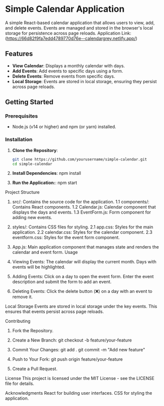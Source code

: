 # Simple Calendar Application

A simple React-based calendar application that allows users to view, add, and delete events. Events are managed and stored in the browser's local storage for persistence across page reloads.
Application Link: (https://66d82f9fa7edd4789770d76e--calendargrey.netlify.app/)

## Features

- **View Calendar**: Displays a monthly calendar with days.
- **Add Events**: Add events to specific days using a form.
- **Delete Events**: Remove events from specific days.
- **Local Storage**: Events are stored in local storage, ensuring they persist across page reloads.

## Getting Started

### Prerequisites

- Node.js (v14 or higher) and npm (or yarn) installed.

### Installation

1. **Clone the Repository**:

   ```bash
   git clone https://github.com/yourusername/simple-calendar.git
   cd simple-calendar
2. **Install Dependencies**:
   npm install
   
4. **Run the Application:**:
    npm start

Project Structure
1. src/: Contains the source code for the application.
   1.1 components/: Contains React components.
   1.2 Calendar.js: Calendar component that displays the days and events.
   1.3 EventForm.js: Form component for adding new events.
2. styles/: Contains CSS files for styling.
   2.1 app.css: Styles for the main application.
   2.2 calendar.css: Styles for the calendar component.
   2.3 eventform.css: Styles for the event form component.
3. App.js: Main application component that manages state and renders the calendar and event form.
Usage
1. Viewing Events: The calendar will display the current month. Days with events will be highlighted.

2. Adding Events: Click on a day to open the event form. Enter the event description and submit the form to add an event.

3. Deleting Events: Click the delete button (❌) on a day with an event to remove it.

Local Storage
Events are stored in local storage under the key events. This ensures that events persist across page reloads.

Contributing
1. Fork the Repository.

2. Create a New Branch:
   git checkout -b feature/your-feature
3. Commit Your Changes:
   git add .
   git commit -m "Add new feature"
4. Push to Your Fork:
   git push origin feature/your-feature
5. Create a Pull Request.

License
This project is licensed under the MIT License - see the LICENSE file for details.

Acknowledgments
React for building user interfaces.
CSS for styling the application.
